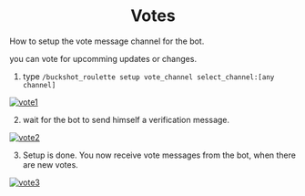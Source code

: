 <h1 align="center">
Votes
</h1>

How to setup the vote message channel for the bot.

you can vote for upcomming updates or changes.

1. type ``/buckshot_roulette setup vote_channel select_channel:[any channel]``

[![vote1](https://raven-sgwc.github.io/Buckshot-Roulette-Discord-Bot/web/images/vote1.png)](https://raven-sgwc.github.io/Buckshot-Roulette-Discord-Bot/web/how-to/vote.html)


2. wait for the bot to send himself a verification message.

[![vote2](https://raven-sgwc.github.io/Buckshot-Roulette-Discord-Bot/web/images/vote2.png)](https://raven-sgwc.github.io/Buckshot-Roulette-Discord-Bot/web/how-to/vote.html)


3. Setup is done. You now receive vote messages from the bot, when there are new votes.

[![vote3](https://raven-sgwc.github.io/Buckshot-Roulette-Discord-Bot/web/images/vote3.png)](https://raven-sgwc.github.io/Buckshot-Roulette-Discord-Bot/web/how-to/vote.html)